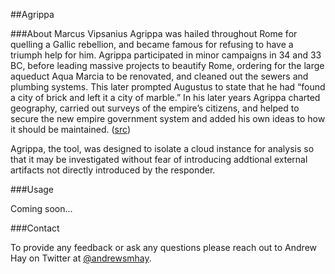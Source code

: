 ##Agrippa

###About
Marcus Vipsanius Agrippa was hailed throughout Rome for quelling a Gallic rebellion, and became famous for refusing to have a triumph help for him. Agrippa participated in minor campaigns in 34 and 33 BC, before leading massive projects to beautify Rome, ordering for the large aqueduct Aqua Marcia to be renovated, and cleaned out the sewers and plumbing systems. This later prompted Augustus to state that he had “found a city of brick and left it a city of marble.” In his later years Agrippa charted geography, carried out surveys of the empire’s citizens, and helped to secure the new empire government system and added his own ideas to how it should be maintained. (<a href="http://listverse.com/2012/01/19/7-greatest-roman-generals/" target="new">src</a>)

Agrippa, the tool, was designed to isolate a cloud instance for analysis so that it may be investigated without fear of introducing addtional external artifacts not directly introduced by the responder.

###Usage

Coming soon...

###Contact

To provide any feedback or ask any questions please reach out to Andrew Hay on Twitter at <a href="http://twitter.com/andrewsmhay" target="new">@andrewsmhay</a>.
